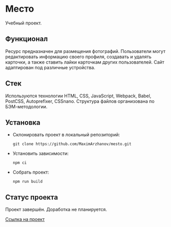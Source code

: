 # Место
Учебный проект.

## Функционал

Ресурс предназначен для размещения фотографий.
Пользователи могут редактировать информацию своего профиля,
создавать и удалять карточки, а также ставить лайки карточкам других пользователей.
Сайт адаптирован под различные устройства.

## Стек

Используются технологии HTML, CSS, JavaScript, Webpack,
Babel, PostCSS, Autoprefixer, CSSnano.
Структура файлов организована по БЭМ-методологии.

## Установка

- Склонировать проект в локальный репозиторий:

    `git clone https://github.com/MaximArzhanov/mesto.git`

- Установить зависимости:

    `npm ci`

- Собрать проект:

    `npm run build`

## Статус проекта

Проект завершён. Доработка не планируется.

[Ссылка на проект](http://lazy-hydrant.surge.sh.mesto-arzhanov-maxim.surge.sh/)
